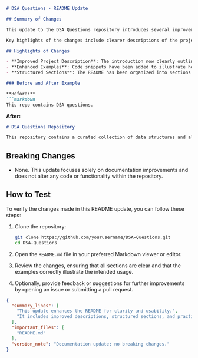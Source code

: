 ```markdown
# DSA Questions - README Update

## Summary of Changes

This update to the DSA Questions repository introduces several improvements and clarifications to the README file. The aim is to enhance readability and provide more comprehensive guidance to users and contributors regarding the purpose and functionality of the repository. Additionally, this update includes a refined structure that emphasizes key sections for easier navigation.

Key highlights of the changes include clearer descriptions of the project, an organized list of features, and better examples demonstrating how to use the provided data structures and algorithms. These enhancements are intended to facilitate a better onboarding experience for new users and contributors, making it easier to understand how to leverage the repository's contents effectively.

## Highlights of Changes

- **Improved Project Description**: The introduction now clearly outlines the purpose of the repository, which is to provide a collection of common data structures and algorithms for various programming challenges.
- **Enhanced Examples**: Code snippets have been added to illustrate how to implement and use specific algorithms and data structures.
- **Structured Sections**: The README has been organized into sections for quick reference, including Installation, Usage, Examples, and Contribution Guidelines.

### Before and After Example

**Before:**
```markdown
This repo contains DSA questions.
```

**After:**
```markdown
# DSA Questions Repository

This repository contains a curated collection of data structures and algorithms (DSA) questions, complete with solutions and explanations to help you master the concepts and prepare for coding interviews.
```

## Breaking Changes

- None. This update focuses solely on documentation improvements and does not alter any code or functionality within the repository.

## How to Test

To verify the changes made in this README update, you can follow these steps:

1. Clone the repository:
   ```bash
   git clone https://github.com/yourusername/DSA-Questions.git
   cd DSA-Questions
   ```

2. Open the `README.md` file in your preferred Markdown viewer or editor.

3. Review the changes, ensuring that all sections are clear and that the examples correctly illustrate the intended usage.

4. Optionally, provide feedback or suggestions for further improvements by opening an issue or submitting a pull request.

```json
{
  "summary_lines": [
    "This update enhances the README for clarity and usability.",
    "It includes improved descriptions, structured sections, and practical examples."
  ],
  "important_files": [
    "README.md"
  ],
  "version_note": "Documentation update; no breaking changes."
}
```
```